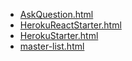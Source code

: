 * [AskQuestion.html](AskQuestion.html)
* [HerokuReactStarter.html](HerokuReactStarter.html)
* [HerokuStarter.html](HerokuStarter.html)
* [master-list.html](master-list.html)